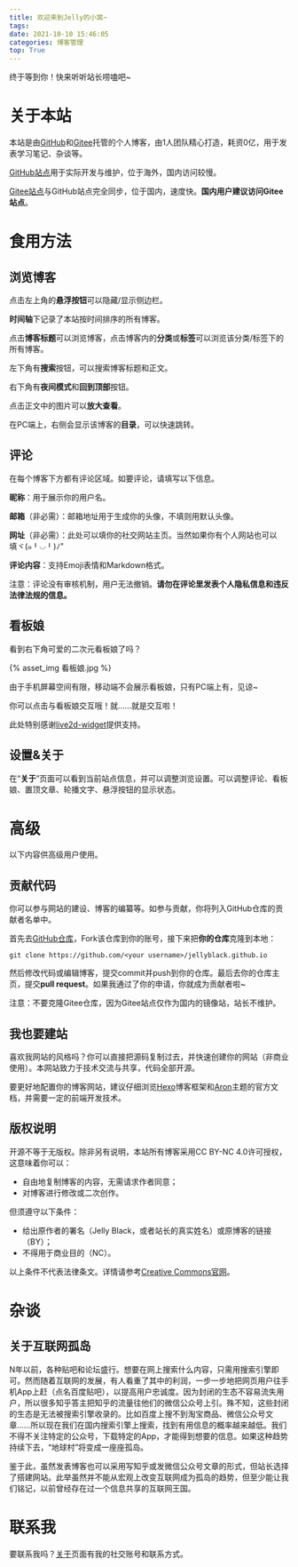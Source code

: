 ```yaml
---
title: 欢迎来到Jelly的小窝~
tags:
date: 2021-10-10 15:46:05
categories: 博客管理
top: True
---
```


终于等到你！快来听听站长唠嗑吧~

# 关于本站

本站是由[GitHub](https://github.com/JellyBlack/jellyblack.github.io)和[Gitee](https://gitee.com/jellyblack/jellyblack)托管的个人博客，由1人团队精心打造，耗资0亿，用于发表学习笔记、杂谈等。

[GitHub站点](https://jellyblack.github.io/)用于实际开发与维护，位于海外，国内访问较慢。

[Gitee站点](https://jellyblack.gitee.io/)与GitHub站点完全同步，位于国内，速度快。**国内用户建议访问Gitee站点**。

# 食用方法

## 浏览博客

点击左上角的**悬浮按钮**可以隐藏/显示侧边栏。

**时间轴**下记录了本站按时间排序的所有博客。

点击**博客标题**可以浏览博客，点击博客内的**分类**或**标签**可以浏览该分类/标签下的所有博客。

左下角有**搜索**按钮，可以搜索博客标题和正文。

右下角有**夜间模式**和**回到顶部**按钮。

点击正文中的图片可以**放大查看**。

在PC端上，右侧会显示该博客的**目录**，可以快速跳转。

<!--more-->

## 评论

在每个博客下方都有评论区域。如要评论，请填写以下信息。

**昵称**：用于展示你的用户名。

**邮箱**（非必需）：邮箱地址用于生成你的头像，不填则用默认头像。

**网址**（非必需）：此处可以填你的社交网站主页。当然如果你有个人网站也可以填ヾ(๑╹◡╹)ﾉ"

**评论内容**：支持Emoji表情和Markdown格式。

注意：评论没有审核机制，用户无法撤销。**请勿在评论里发表个人隐私信息和违反法律法规的信息。**

## 看板娘

看到右下角可爱的二次元看板娘了吗？

{% asset_img 看板娘.jpg %}

由于手机屏幕空间有限，移动端不会展示看板娘，只有PC端上有，见谅~

你可以点击与看板娘交互哦！就……就是交互啦！

此处特别感谢[live2d-widget](https://github.com/stevenjoezhang/live2d-widget)提供支持。

## 设置&关于

在“**关于**”页面可以看到当前站点信息，并可以调整浏览设置。可以调整评论、看板娘、置顶文章、轮播文字、悬浮按钮的显示状态。

# 高级

以下内容供高级用户使用。

## 贡献代码

你可以参与网站的建设、博客的编纂等。如参与贡献，你将列入GitHub仓库的贡献者名单中。

首先去[GitHub仓库](https://github.com/JellyBlack/jellyblack.github.io)，Fork该仓库到你的账号，接下来把**你的仓库**克隆到本地：

```shell
git clone https://github.com/<your username>/jellyblack.github.io
```

然后修改代码或编辑博客，提交commit并push到你的仓库。最后去你的仓库主页，提交**pull request**。如果我通过了你的申请，你就成为贡献者啦~

注意：不要克隆Gitee仓库，因为Gitee站点仅作为国内的镜像站，站长不维护。

## 我也要建站

喜欢我网站的风格吗？你可以直接把源码复制过去，并快速创建你的网站（非商业使用）。本网站致力于技术交流与共享，代码全部开源。

要更好地配置你的博客网站，建议仔细浏览[Hexo](https://hexo.io)博客框架和[Aron](https://github.com/Shen-Yu/hexo-theme-ayer)主题的官方文档，并需要一定的前端开发技术。

## 版权说明

开源不等于无版权。除非另有说明，本站所有博客采用CC BY-NC 4.0许可授权，这意味着你可以：

- 自由地复制博客的内容，无需请求作者同意；
- 对博客进行修改或二次创作。

但须遵守以下条件：

- 给出原作者的署名（Jelly Black，或者站长的真实姓名）或原博客的链接（BY）；
- 不得用于商业目的（NC）。

以上条件不代表法律条文。详情请参考[Creative Commons官网](https://creativecommons.org/licenses/by-nc/4.0/)。

# 杂谈

## 关于互联网孤岛

N年以前，各种贴吧和论坛盛行。想要在网上搜索什么内容，只需用搜索引擎即可。然而随着互联网的发展，有人看重了其中的利润，一步一步地把网页用户往手机App上赶（点名百度贴吧），以提高用户忠诚度。因为封闭的生态不容易流失用户，所以很多知乎答主把知乎的流量往他们的微信公众号上引。殊不知，这些封闭的生态是无法被搜索引擎收录的。比如百度上搜不到淘宝商品、微信公众号文章……所以现在我们在国内搜索引擎上搜索，找到有用信息的概率越来越低。我们不得不关注特定的公众号，下载特定的App，才能得到想要的信息。如果这种趋势持续下去，“地球村”将变成一座座孤岛。

鉴于此，虽然发表博客也可以采用写知乎或发微信公众号文章的形式，但站长选择了搭建网站。此举虽然并不能从宏观上改变互联网成为孤岛的趋势，但至少能让我们铭记，以前曾经存在过一个信息共享的互联网王国。

# 联系我

要联系我吗？[关于](/about)页面有我的社交账号和联系方式。
